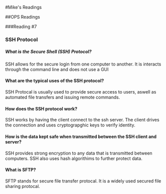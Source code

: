 #Mike's Readings

##OPS Readings

###Reading #7


### SSH Protocol



##### What is the Secure Shell (SSH) Protocol?
SSH allows for the secure login from one computer to another. It is interacts through the command line and does not use a GUI

#### What are the typical uses of the SSH protocol?
SSH Protocal is usually used to provide secure access to users, aswell as automated file transfers and issuing remote commands.

#### How does the SSH protocol work?
SSH works by having the client connect to the ssh server. The client drives the connection and uses cryptograpghic keys to verify identity.

#### How is the data kept safe when transmitted between the SSH client and server?
SSH provides strong encryption to any data that is transmitted between computers.
SSH also uses hash algorithims to further protect data.

#### What is SFTP?
SFTP stands for secure file transfer protocal. It is a widely used secured file sharing protocal.
